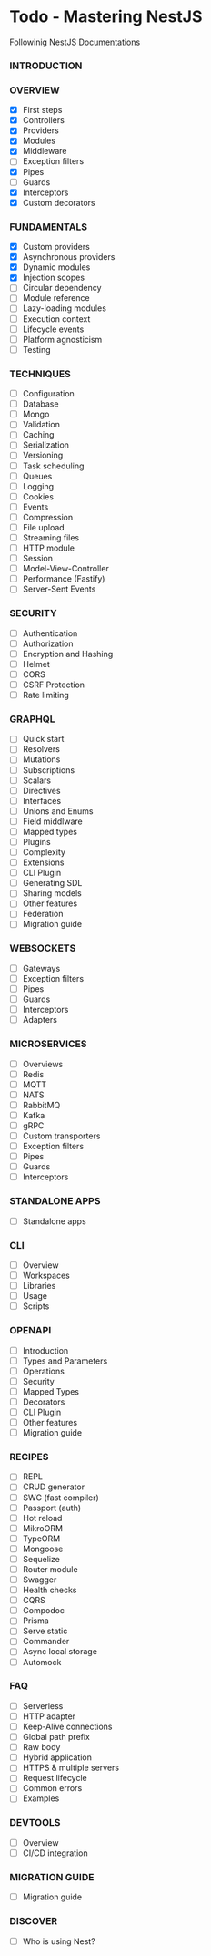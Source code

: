 # Todo - Mastering NestJS

Followinig NestJS [Documentations](https://docs.nestjs.com/)

### INTRODUCTION
### OVERVIEW
- [x] First steps
- [x] Controllers
- [x] Providers
- [x] Modules
- [x] Middleware
- [ ] Exception filters
- [x] Pipes
- [ ] Guards
- [x] Interceptors
- [x] Custom decorators

### FUNDAMENTALS
- [x] Custom providers
- [x] Asynchronous providers
- [x] Dynamic modules
- [x] Injection scopes
- [ ] Circular dependency
- [ ] Module reference
- [ ] Lazy-loading modules
- [ ] Execution context
- [ ] Lifecycle events
- [ ] Platform agnosticism
- [ ] Testing

### TECHNIQUES
- [ ] Configuration
- [ ] Database
- [ ] Mongo
- [ ] Validation
- [ ] Caching
- [ ] Serialization
- [ ] Versioning
- [ ] Task scheduling
- [ ] Queues
- [ ] Logging
- [ ] Cookies
- [ ] Events
- [ ] Compression
- [ ] File upload
- [ ] Streaming files
- [ ] HTTP module
- [ ] Session
- [ ] Model-View-Controller
- [ ] Performance (Fastify)
- [ ] Server-Sent Events

### SECURITY
- [ ] Authentication
- [ ] Authorization
- [ ] Encryption and Hashing
- [ ] Helmet
- [ ] CORS
- [ ] CSRF Protection
- [ ] Rate limiting

### GRAPHQL
- [ ] Quick start
- [ ] Resolvers
- [ ] Mutations
- [ ] Subscriptions
- [ ] Scalars
- [ ] Directives
- [ ] Interfaces
- [ ] Unions and Enums
- [ ] Field middlware
- [ ] Mapped types
- [ ] Plugins
- [ ] Complexity
- [ ] Extensions
- [ ] CLI Plugin
- [ ] Generating SDL
- [ ] Sharing models
- [ ] Other features
- [ ] Federation
- [ ] Migration guide

### WEBSOCKETS
- [ ] Gateways
- [ ] Exception filters
- [ ] Pipes
- [ ] Guards
- [ ] Interceptors
- [ ] Adapters

### MICROSERVICES
- [ ] Overviews
- [ ] Redis
- [ ] MQTT
- [ ] NATS
- [ ] RabbitMQ
- [ ] Kafka
- [ ] gRPC
- [ ] Custom transporters
- [ ] Exception filters
- [ ] Pipes
- [ ] Guards
- [ ] Interceptors

### STANDALONE APPS
- [ ] Standalone apps

### CLI
- [ ] Overview
- [ ] Workspaces
- [ ] Libraries
- [ ] Usage
- [ ] Scripts

### OPENAPI
- [ ] Introduction
- [ ] Types and Parameters
- [ ] Operations
- [ ] Security
- [ ] Mapped Types
- [ ] Decorators
- [ ] CLI Plugin
- [ ] Other features
- [ ] Migration guide

### RECIPES
- [ ] REPL
- [ ] CRUD generator
- [ ] SWC (fast compiler)
- [ ] Passport (auth)
- [ ] Hot reload
- [ ] MikroORM
- [ ] TypeORM
- [ ] Mongoose
- [ ] Sequelize
- [ ] Router module
- [ ] Swagger
- [ ] Health checks
- [ ] CQRS
- [ ] Compodoc
- [ ] Prisma
- [ ] Serve static
- [ ] Commander
- [ ] Async local storage
- [ ] Automock

### FAQ
- [ ] Serverless
- [ ] HTTP adapter
- [ ] Keep-Alive connections
- [ ] Global path prefix
- [ ] Raw body
- [ ] Hybrid application
- [ ] HTTPS & multiple servers
- [ ] Request lifecycle
- [ ] Common errors
- [ ] Examples

### DEVTOOLS
- [ ] Overview
- [ ] CI/CD integration

### MIGRATION GUIDE
- [ ] Migration guide

### DISCOVER

- [ ] Who is using Nest?
